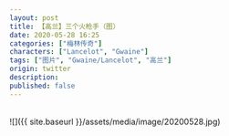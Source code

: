 ```yaml
---
layout: post
title: 【高兰】三个火枪手（图）
date: 2020-05-28 16:25
categories: ["梅林传奇"]
characters: ["Lancelot", "Gwaine"]
tags: ["图片", "Gwaine/Lancelot", "高兰"]
origin: twitter
description: 
published: false
---
```


<br>
![]({{ site.baseurl }}/assets/media/image/20200528.jpg)
<br><br>
